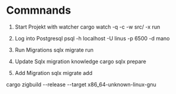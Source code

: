 # Commnands

1. Start Projekt with watcher
   cargo watch -q -c -w src/ -x run

2. Log into Postgresql
   psql -h localhost -U linus -p 6500 -d mano

3. Run Migrations
   sqlx migrate run

4. Update Sqlx migration knowledge
   cargo sqlx prepare

5. Add Migration
    sqlx migrate add <name>

cargo zigbuild --release --target x86_64-unknown-linux-gnu
